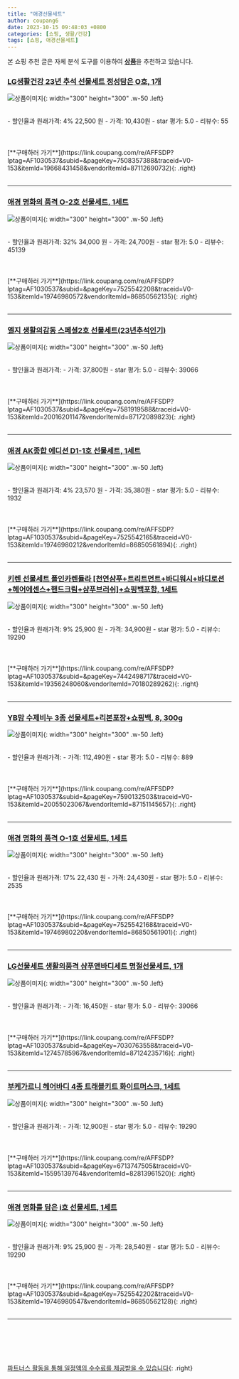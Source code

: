 ```yaml
---
title: "애경선물세트"
author: coupang6
date: 2023-10-15 09:48:03 +0800
categories: [쇼핑, 생활/건강]
tags: [쇼핑, 애경선물세트]
---
```


본 쇼핑 추천 글은 자체 분석 도구를 이용하여 [**상품**](https://link.coupang.com/a/bao1ui)을 추천하고 있습니다.

### [LG생활건강 23년 추석 선물세트 정성담은 O호, 1개](https://link.coupang.com/re/AFFSDP?lptag=AF1030537&subid=&pageKey=7508357388&traceid=V0-153&itemId=19668431458&vendorItemId=87112690732)

![상품이미지](https://thumbnail10.coupangcdn.com/thumbnails/remote/230x230ex/image/vendor_inventory/13fe/c8d656e9d2998a4d6ea8a9f2a490133db864a7ddfe2606a86406f1f2e8f3.jpg){: width="300" height="300" .w-50 .left}


<br>
- 할인율과 원래가격: 4%  22,500   원
- 가격: 10,430원
- star 평가: 5.0
- 리뷰수: 55
<br>
<br>
<br>
<br>
[**구매하러 가기**](https://link.coupang.com/re/AFFSDP?lptag=AF1030537&subid=&pageKey=7508357388&traceid=V0-153&itemId=19668431458&vendorItemId=87112690732){: .right}
<br>
<br>

---

### [애경 명화의 품격 O-2호 선물세트, 1세트](https://link.coupang.com/re/AFFSDP?lptag=AF1030537&subid=&pageKey=7525542208&traceid=V0-153&itemId=19746980572&vendorItemId=86850562135)

![상품이미지](https://thumbnail9.coupangcdn.com/thumbnails/remote/230x230ex/image/retail/images/2023/08/11/15/1/62786b28-5dca-407d-a228-92e3aeebc4fd.jpg){: width="300" height="300" .w-50 .left}


<br>
- 할인율과 원래가격: 32%  34,000   원
- 가격: 24,700원
- star 평가: 5.0
- 리뷰수: 45139
<br>
<br>
<br>
<br>
[**구매하러 가기**](https://link.coupang.com/re/AFFSDP?lptag=AF1030537&subid=&pageKey=7525542208&traceid=V0-153&itemId=19746980572&vendorItemId=86850562135){: .right}
<br>
<br>

---

### [엘지 생활의감동 스페셜2호 선물세트(23년추석인기)](https://link.coupang.com/re/AFFSDP?lptag=AF1030537&subid=&pageKey=7581919588&traceid=V0-153&itemId=20016201147&vendorItemId=87172089823)

![상품이미지](https://thumbnail8.coupangcdn.com/thumbnails/remote/230x230ex/image/vendor_inventory/3dcf/fbfa1ebd240920156febacdbd366930196b20f62d263f4b0d0d232c27889.jpg){: width="300" height="300" .w-50 .left}


<br>
- 할인율과 원래가격: 
- 가격: 37,800원
- star 평가: 5.0
- 리뷰수: 39066
<br>
<br>
<br>
<br>
[**구매하러 가기**](https://link.coupang.com/re/AFFSDP?lptag=AF1030537&subid=&pageKey=7581919588&traceid=V0-153&itemId=20016201147&vendorItemId=87172089823){: .right}
<br>
<br>

---

### [애경 AK종합 에디션 D1-1호 선물세트, 1세트](https://link.coupang.com/re/AFFSDP?lptag=AF1030537&subid=&pageKey=7525542165&traceid=V0-153&itemId=19746980212&vendorItemId=86850561894)

![상품이미지](https://thumbnail6.coupangcdn.com/thumbnails/remote/230x230ex/image/retail/images/2023/08/11/15/7/b8179980-de1e-4520-b805-a19150b5ba88.jpg){: width="300" height="300" .w-50 .left}


<br>
- 할인율과 원래가격: 4%  23,570   원
- 가격: 35,380원
- star 평가: 5.0
- 리뷰수: 1932
<br>
<br>
<br>
<br>
[**구매하러 가기**](https://link.coupang.com/re/AFFSDP?lptag=AF1030537&subid=&pageKey=7525542165&traceid=V0-153&itemId=19746980212&vendorItemId=86850561894){: .right}
<br>
<br>

---

### [키렌 선물세트 폴인카렌듈라 [천연샴푸+트리트먼트+바디워시+바디로션+헤어에센스+핸드크림+샴푸브러쉬]+쇼핑백포함, 1세트](https://link.coupang.com/re/AFFSDP?lptag=AF1030537&subid=&pageKey=7442498717&traceid=V0-153&itemId=19356248060&vendorItemId=70180289262)

![상품이미지](https://thumbnail9.coupangcdn.com/thumbnails/remote/230x230ex/image/vendor_inventory/cd74/3c66eeb90a96f6ecb42ce2a3effac1d03c218d0fc97582b79759c7f410a6.jpg){: width="300" height="300" .w-50 .left}


<br>
- 할인율과 원래가격: 9%  25,900   원
- 가격: 34,900원
- star 평가: 5.0
- 리뷰수: 19290
<br>
<br>
<br>
<br>
[**구매하러 가기**](https://link.coupang.com/re/AFFSDP?lptag=AF1030537&subid=&pageKey=7442498717&traceid=V0-153&itemId=19356248060&vendorItemId=70180289262){: .right}
<br>
<br>

---

### [YB맘 수제비누 3종 선물세트+리본포장+쇼핑백, 8, 300g](https://link.coupang.com/re/AFFSDP?lptag=AF1030537&subid=&pageKey=7590132503&traceid=V0-153&itemId=20055023067&vendorItemId=87151145657)

![상품이미지](https://thumbnail9.coupangcdn.com/thumbnails/remote/230x230ex/image/vendor_inventory/6eab/710856ce9250a1616ad7e496034667f7a464a93bb90049efa9d60fb36784.jpg){: width="300" height="300" .w-50 .left}


<br>
- 할인율과 원래가격: 
- 가격: 112,490원
- star 평가: 5.0
- 리뷰수: 889
<br>
<br>
<br>
<br>
[**구매하러 가기**](https://link.coupang.com/re/AFFSDP?lptag=AF1030537&subid=&pageKey=7590132503&traceid=V0-153&itemId=20055023067&vendorItemId=87151145657){: .right}
<br>
<br>

---

### [애경 명화의 품격 O-1호 선물세트, 1세트](https://link.coupang.com/re/AFFSDP?lptag=AF1030537&subid=&pageKey=7525542168&traceid=V0-153&itemId=19746980220&vendorItemId=86850561901)

![상품이미지](https://thumbnail7.coupangcdn.com/thumbnails/remote/230x230ex/image/retail/images/2023/08/11/15/1/37d1c8c8-2be8-4409-a721-064b71dda9a1.jpg){: width="300" height="300" .w-50 .left}


<br>
- 할인율과 원래가격: 17%  22,430   원
- 가격: 24,430원
- star 평가: 5.0
- 리뷰수: 2535
<br>
<br>
<br>
<br>
[**구매하러 가기**](https://link.coupang.com/re/AFFSDP?lptag=AF1030537&subid=&pageKey=7525542168&traceid=V0-153&itemId=19746980220&vendorItemId=86850561901){: .right}
<br>
<br>

---

### [LG선물세트 생활의품격 샴푸앤바디세트 명절선물세트, 1개](https://link.coupang.com/re/AFFSDP?lptag=AF1030537&subid=&pageKey=7030763558&traceid=V0-153&itemId=12745785967&vendorItemId=87124235716)

![상품이미지](https://thumbnail8.coupangcdn.com/thumbnails/remote/230x230ex/image/vendor_inventory/d993/843712763fa13d1fe49137d5f9e2be294b58abb0ebe83d8973894c69dfee.jpg){: width="300" height="300" .w-50 .left}


<br>
- 할인율과 원래가격: 
- 가격: 16,450원
- star 평가: 5.0
- 리뷰수: 39066
<br>
<br>
<br>
<br>
[**구매하러 가기**](https://link.coupang.com/re/AFFSDP?lptag=AF1030537&subid=&pageKey=7030763558&traceid=V0-153&itemId=12745785967&vendorItemId=87124235716){: .right}
<br>
<br>

---

### [부케가르니 헤어바디 4종 트래블키트 화이트머스크, 1세트](https://link.coupang.com/re/AFFSDP?lptag=AF1030537&subid=&pageKey=6713747505&traceid=V0-153&itemId=15595139764&vendorItemId=82813961520)

![상품이미지](https://thumbnail7.coupangcdn.com/thumbnails/remote/230x230ex/image/retail/images/2096219378787905-fa4ff9fc-79bd-4402-a8b8-565a6b9bd19f.jpg){: width="300" height="300" .w-50 .left}


<br>
- 할인율과 원래가격: 
- 가격: 12,900원
- star 평가: 5.0
- 리뷰수: 19290
<br>
<br>
<br>
<br>
[**구매하러 가기**](https://link.coupang.com/re/AFFSDP?lptag=AF1030537&subid=&pageKey=6713747505&traceid=V0-153&itemId=15595139764&vendorItemId=82813961520){: .right}
<br>
<br>

---

### [애경 명화를 담은 i호 선물세트, 1세트](https://link.coupang.com/re/AFFSDP?lptag=AF1030537&subid=&pageKey=7525542202&traceid=V0-153&itemId=19746980547&vendorItemId=86850562128)

![상품이미지](https://thumbnail7.coupangcdn.com/thumbnails/remote/230x230ex/image/retail/images/339813102997933-f1304162-37c7-4102-9913-51a362a881de.jpg){: width="300" height="300" .w-50 .left}


<br>
- 할인율과 원래가격: 9%  25,900   원
- 가격: 28,540원
- star 평가: 5.0
- 리뷰수: 19290
<br>
<br>
<br>
<br>
[**구매하러 가기**](https://link.coupang.com/re/AFFSDP?lptag=AF1030537&subid=&pageKey=7525542202&traceid=V0-153&itemId=19746980547&vendorItemId=86850562128){: .right}
<br>
<br>

---
<br><br><br><br><br> [파트너스 활동을 통해 일정액의 수수료를 제공받을 수 있습니다](https://link.coupang.com/a/bao1ui){: .right}